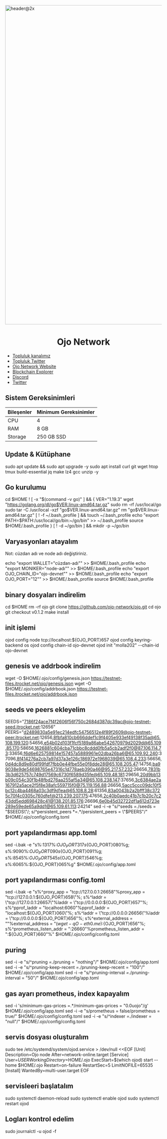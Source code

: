 <img width="1024" alt="header@2x" src="https://github.com/molla202/Ojo-Network/assets/91562185/979e2833-c9c2-4e36-90ba-0a1ac7ad2bd0">


<h1 align="center"> Ojo Network </h1>

 * [Topluluk kanalımız](https://t.me/corenodechat)<br>
 * [Topluluk Twitter](https://twitter.com/corenodeHQ)<br>
 * [Ojo Network Website](https://ojo.network/)<br>
 * [Blockchain Explorer](https://ojo.explorers.guru/)<br>
 * [Discord](https://discord.gg/tygWr7JM2w)<br>
 * [Twitter](https://twitter.com/ojo_network)<br>


## Sistem Gereksinimleri
| Bileşenler | Minimum Gereksinimler | 
| ------------ | ------------ |
| CPU |	4 |
| RAM	| 8 GB |
| Storage	| 250 GB SSD |

## Update & Kütüphane 

sudo apt update && sudo apt upgrade -y
sudo apt install curl git wget htop tmux build-essential jq make lz4 gcc unzip -y

## Go kurulumu

cd $HOME
! [ -x "$(command -v go)" ] && {
VER="1.19.3"
wget "https://golang.org/dl/go$VER.linux-amd64.tar.gz"
sudo rm -rf /usr/local/go
sudo tar -C /usr/local -xzf "go$VER.linux-amd64.tar.gz"
rm "go$VER.linux-amd64.tar.gz"
[ ! -f ~/.bash_profile ] && touch ~/.bash_profile
echo "export PATH=$PATH:/usr/local/go/bin:~/go/bin" >> ~/.bash_profile
source $HOME/.bash_profile
}
[ ! -d ~/go/bin ] && mkdir -p ~/go/bin

## Varyasyonları atayalım
Not: cüzdan adı ve node adı değiştiriniz.

echo "export WALLET="cüzdan-adı"" >> $HOME/.bash_profile
echo "export MONIKER="node-adı"" >> $HOME/.bash_profile
echo "export OJO_CHAIN_ID="ojo-devnet"" >> $HOME/.bash_profile
echo "export OJO_PORT="12"" >> $HOME/.bash_profile
source $HOME/.bash_profile

## binary dosyaları indirelim
cd $HOME
rm -rf ojo
git clone https://github.com/ojo-network/ojo.git
cd ojo
git checkout v0.1.2
make install

## init işlemi
ojod config node tcp://localhost:${OJO_PORT}657
ojod config keyring-backend os
ojod config chain-id ojo-devnet
ojod init "molla202" --chain-id ojo-devnet

## genesis ve addrbook indirelim
wget -O $HOME/.ojo/config/genesis.json https://testnet-files.itrocket.net/ojo/genesis.json
wget -O $HOME/.ojo/config/addrbook.json https://testnet-files.itrocket.net/ojo/addrbook.json

## seeds ve peers ekleyelim
SEEDS="7186f24ace7f4f2606f56f750c2684d387dc39ac@ojo-testnet-seed.itrocket.net:12656"
PEERS="d2489830a5e91ec214edfc54756512e4f89f2609@ojo-testnet-peer.itrocket.net:12656,8fbfa810cb666ddef1c9f4405e933ef49138f35a@65.108.199.120:54656,e54b02d103f1fcf5189a86abe542670979d2029d@65.109.85.170:58656,1626881c604cba71cbbc8cddd0fb5a5cb2adf2f0@87.106.114.73:33656,f6d6e625759814e157457a5889961e02dba26ba6@65.109.92.240:37096,8f414276a2cb7a97d37a3e126c186972e1968039@65.108.4.233:56656,0d4dc8d9e80df99fdf7fbb0e44fbe55e0f8dde28@65.108.205.47:14756,ba99038e9de54698765e47316c1d778aeb390a46@95.217.57.232:26656,7831b3b3d625757c749d17569c6730f6589d35fe@65.109.48.181:29656,20d9bb13b09c054c30f1b48fbd276aa255af5a34@65.108.238.147:37656,3c6384ae2a167912a5ace2f5f8e38afc559715f0@75.119.156.88:26656,5acc5ccc09dc10f5bc12c4ba4468a03c3df9d1ea@65.108.8.28:61356,83a0043b2a2bfff38c3725c70f4c0305c760dfef@213.239.207.175:47656,2c40b0aedc41b7c1b20c7c243dd5edd698428c41@138.201.85.176:26696,6e0b45d32722df1a612d723e289e59ede65a9dd1@65.109.61.113:24214"
sed -i -e "s/^seeds *=.*/seeds = \"$SEEDS\"/; s/^persistent_peers *=.*/persistent_peers = \"$PEERS\"/" $HOME/.ojo/config/config.toml

## port yapılandırması app.toml
sed -i.bak -e "s%:1317%:${OJO_PORT}317%g;
s%:8080%:${OJO_PORT}080%g;
s%:9090%:${OJO_PORT}090%g;
s%:9091%:${OJO_PORT}091%g;
s%:8545%:${OJO_PORT}545%g;
s%:8546%:${OJO_PORT}546%g;
s%:6065%:${OJO_PORT}065%g" $HOME/.ojo/config/app.toml

## port yapılandırması config.toml
sed -i.bak -e "s%^proxy_app = \"tcp://127.0.0.1:26658\"%proxy_app = \"tcp://127.0.0.1:${OJO_PORT}658\"%; 
s%^laddr = \"tcp://127.0.0.1:26657\"%laddr = \"tcp://0.0.0.0:${OJO_PORT}657\"%; 
s%^pprof_laddr = \"localhost:6060\"%pprof_laddr = \"localhost:${OJO_PORT}060\"%;
s%^laddr = \"tcp://0.0.0.0:26656\"%laddr = \"tcp://0.0.0.0:${OJO_PORT}656\"%;
s%^external_address = \"\"%external_address = \"$(wget -qO- eth0.me):${OJO_PORT}656\"%;
s%^prometheus_listen_addr = \":26660\"%prometheus_listen_addr = \":${OJO_PORT}660\"%" $HOME/.ojo/config/config.toml

## puring
sed -i -e "s/^pruning *=.*/pruning = \"nothing\"/" $HOME/.ojo/config/app.toml
sed -i -e "s/^pruning-keep-recent *=.*/pruning-keep-recent = \"100\"/" $HOME/.ojo/config/app.toml
sed -i -e "s/^pruning-interval *=.*/pruning-interval = \"50\"/" $HOME/.ojo/config/app.toml

## gas ayarı prometheus, index kapayalım
sed -i 's/minimum-gas-prices =.*/minimum-gas-prices = "0.0uojo"/g' $HOME/.ojo/config/app.toml
sed -i -e "s/prometheus = false/prometheus = true/" $HOME/.ojo/config/config.toml
sed -i -e "s/^indexer *=.*/indexer = \"null\"/" $HOME/.ojo/config/config.toml

## servis dosyası oluşturalım
sudo tee /etc/systemd/system/ojod.service > /dev/null <<EOF
[Unit]
Description=Ojo node
After=network-online.target
[Service]
User=$USER
WorkingDirectory=$HOME/.ojo
ExecStart=$(which ojod) start --home $HOME/.ojo
Restart=on-failure
RestartSec=5
LimitNOFILE=65535
[Install]
WantedBy=multi-user.target
EOF


## servisleeri başlatalım 

sudo systemctl daemon-reload
sudo systemctl enable ojod
sudo systemctl restart ojod

## Logları kontrol edelim

sudo journalctl -u ojod -f

